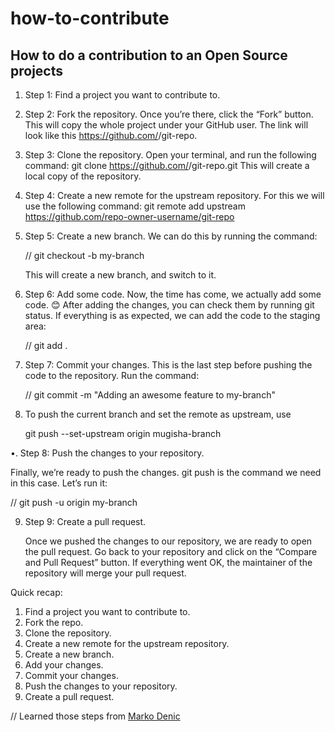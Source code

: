 # how-to-contribute
How to do a contribution to an Open Source projects
----------------------------------------------------

1. Step 1: Find a project you want to contribute to.

2. Step 2: Fork the repository. Once you’re there, click the “Fork” button.
   This will copy the whole project under your GitHub user.
   The link will look like this https://github.com/<YourUsername>/git-repo.

3. Step 3: Clone the repository. Open your terminal, and run the following command:
   git clone https://github.com/<YourUsername>/git-repo.git
   This will create a local copy of the repository.

4. Step 4: Create a new remote for the upstream repository.
   For this we will use the following command:
   git remote add upstream https://github.com/repo-owner-username/git-repo

5. Step 5: Create a new branch.
   We can do this by running the command:

   // git checkout -b my-branch

   This will create a new branch, and switch to it.

6. Step 6: Add some code.
   Now, the time has come, we actually add some code. 😊
   After adding the changes, you can check them by running git status.
   If everything is as expected, we can add the code to the staging area:

   // git add .

7. Step 7: Commit your changes.
   This is the last step before pushing the code to the repository.
   Run the command:

   // git commit -m "Adding an awesome feature to my-branch"

8. To push the current branch and set the remote as upstream, use

    git push --set-upstream origin mugisha-branch

•. Step 8: Push the changes to your repository.

   Finally, we’re ready to push the changes.
   git push is the command we need in this case. Let’s run it:

   // git push -u origin my-branch

9. Step 9: Create a pull request.

   Once we pushed the changes to our repository, we are ready to open the pull request.
   Go back to your repository and click on the “Compare and Pull Request” button.
   If everything went OK, the maintainer of the repository will merge your pull request.




Quick recap:

1. Find a project you want to contribute to.
2. Fork the repo.
3. Clone the repository.
4. Create a new remote for the upstream repository.
5. Create a new branch.
6. Add your changes.
7. Commit your changes.
8. Push the changes to your repository.
9. Create a pull request.


// Learned those steps from <a href="https://markodenic.com/make-your-first-open-source-contribution/">Marko Denic</a>
